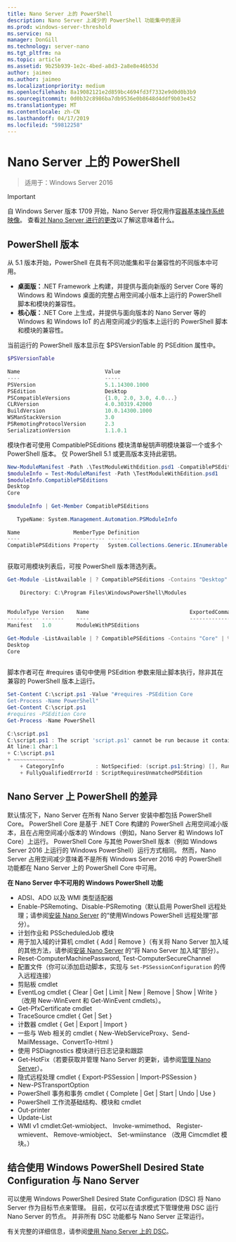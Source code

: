 ```yaml
---
title: Nano Server 上的 PowerShell
description: Nano Server 上减少的 PowerShell 功能集中的差异
ms.prod: windows-server-threshold
ms.service: na
manager: DonGill
ms.technology: server-nano
ms.tgt_pltfrm: na
ms.topic: article
ms.assetid: 9b25b939-1e2c-4bed-a8d3-2a8e8e46b53d
author: jaimeo
ms.author: jaimeo
ms.localizationpriority: medium
ms.openlocfilehash: 8a19082121e2d859bc4694fd3f7332e9d0d0b3b9
ms.sourcegitcommit: 0d0b32c8986ba7db9536e0b8648d4ddf9b03e452
ms.translationtype: MT
ms.contentlocale: zh-CN
ms.lasthandoff: 04/17/2019
ms.locfileid: "59812258"
---
```

# <a name="powershell-on-nano-server"></a>Nano Server 上的 PowerShell

>适用于：Windows Server 2016
  
> [!IMPORTANT]
> 自 Windows Server 版本 1709 开始，Nano Server 将仅用作[容器基本操作系统映像](/virtualization/windowscontainers/quick-start/using-insider-container-images#install-base-container-image)。 查看[对 Nano Server 进行的更改](nano-in-semi-annual-channel.md)以了解这意味着什么。 
  
## <a name="powershell-editions"></a>PowerShell 版本   
  
从 5.1 版本开始，PowerShell 在具有不同功能集和平台兼容性的不同版本中可用。  
  
- **桌面版：**.NET Framework 上构建，并提供与面向新版的 Server Core 等的 Windows 和 Windows 桌面的完整占用空间减小版本上运行的 PowerShell 脚本和模块的兼容性。  
- **核心版：**.NET Core 上生成，并提供与面向版本的 Nano Server 等的 Windows 和 Windows IoT 的占用空间减少的版本上运行的 PowerShell 脚本和模块的兼容性。  
  
当前运行的 PowerShell 版本显示在 $PSVersionTable 的 PSEdition 属性中。  
```powershell  
$PSVersionTable  
  
Name                           Value  
----                           -----  
PSVersion                      5.1.14300.1000  
PSEdition                      Desktop  
PSCompatibleVersions           {1.0, 2.0, 3.0, 4.0...}  
CLRVersion                     4.0.30319.42000  
BuildVersion                   10.0.14300.1000  
WSManStackVersion              3.0  
PSRemotingProtocolVersion      2.3  
SerializationVersion           1.1.0.1  
```  
  
模块作者可使用 CompatiblePSEditions 模块清单秘钥声明模块兼容一个或多个 PowerShell 版本。 仅 PowerShell 5.1 或更高版本支持此密钥。  
```powershell  
New-ModuleManifest -Path .\TestModuleWithEdition.psd1 -CompatiblePSEditions Desktop,Core -PowerShellVersion 5.1  
$moduleInfo = Test-ModuleManifest -Path \TestModuleWithEdition.psd1  
$moduleInfo.CompatiblePSEditions  
Desktop  
Core  
  
$moduleInfo | Get-Member CompatiblePSEditions  
  
   TypeName: System.Management.Automation.PSModuleInfo  
  
Name                 MemberType Definition  
----                 ---------- ----------  
CompatiblePSEditions Property   System.Collections.Generic.IEnumerable[string] CompatiblePSEditions {get;}  
  
```  
获取可用模块列表后，可按 PowerShell 版本筛选列表。  
```powershell  
Get-Module -ListAvailable | ? CompatiblePSEditions -Contains "Desktop"  
  
    Directory: C:\Program Files\WindowsPowerShell\Modules  
  
  
ModuleType Version    Name                                ExportedCommands  
---------- -------    ----                                ----------------  
Manifest   1.0        ModuleWithPSEditions  
  
Get-Module -ListAvailable | ? CompatiblePSEditions -Contains "Core" | % CompatiblePSEditions  
Desktop  
Core  
  
```  
脚本作者可在 #requires 语句中使用 PSEdition 参数来阻止脚本执行，除非其在兼容的 PowerShell 版本上运行。  
```powershell  
Set-Content C:\script.ps1 -Value "#requires -PSEdition Core  
Get-Process -Name PowerShell"  
Get-Content C:\script.ps1  
#requires -PSEdition Core  
Get-Process -Name PowerShell  
  
C:\script.ps1  
C:\script.ps1 : The script 'script.ps1' cannot be run because it contained a "#requires" statement for PowerShell editions 'Core'. The edition of PowerShell that is required by the script does not match the currently running PowerShell Desktop edition.  
At line:1 char:1  
+ C:\script.ps1  
+ ~~~~~~~~~~~~~  
    + CategoryInfo          : NotSpecified: (script.ps1:String) [], RuntimeException  
    + FullyQualifiedErrorId : ScriptRequiresUnmatchedPSEdition  
```  
  
## <a name="differences-in-powershell-on-nano-server"></a>Nano Server 上 PowerShell 的差异  
默认情况下，Nano Server 在所有 Nano Server 安装中都包括 PowerShell Core。 PowerShell Core 是基于 .NET Core 构建的 PowerShell 占用空间减小版本，且在占用空间减小版本的 Windows（例如，Nano Server 和 Windows IoT Core）上运行。 PowerShell Core 与其他 PowerShell 版本（例如 Windows Server 2016 上运行的 Windows PowerShell）运行方式相同。 然而，Nano Server 占用空间减少意味着不是所有 Windows Server 2016 中的 PowerShell 功能都在 Nano Server 上的 PowerShell Core 中可用。  
  
  
**在 Nano Server 中不可用的 Windows PowerShell 功能**  
* ADSI、ADO 以及 WMI 类型适配器   
* Enable-PSRemoting、Disable-PSRemoting（默认启用 PowerShell 远程处理；请参阅[安装 Nano Server](Getting-Started-with-Nano-Server.md) 的“使用Windows PowerShell 远程处理”部分）。  
* 计划作业和 PSScheduledJob 模块   
* 用于加入域的计算机 cmdlet { Add | Remove }（有关将 Nano Server 加入域的其他方法，请参阅[安装 Nano Server](Getting-Started-with-Nano-Server.md) 的“将 Nano Server 加入域”部分）。  
* Reset-ComputerMachinePassword, Test-ComputerSecureChannel   
* 配置文件（你可以添加启动脚本，实现与 `Set-PSSessionConfiguration` 的传入远程连接）  
* 剪贴板 cmdlet   
* EventLog cmdlet { Clear | Get | Limit | New | Remove | Show | Write }（改用 New-WinEvent 和 Get-WinEvent cmdlets）。   
* Get-PfxCertificate cmdlet   
* TraceSource cmdlet { Get | Set }   
* 计数器 cmdlet { Get | Export | Import }   
* 一些与 Web 相关的 cmdlet { New-WebServiceProxy、Send-MailMessage、ConvertTo-Html }  
* 使用 PSDiagnostics 模块进行日志记录和跟踪    
* Get-HotFix（若要获取并管理 Nano Server 的更新，请参阅[管理 Nano Server](Manage-Nano-Server.md)）。  
* 隐式远程处理 cmdlet { Export-PSSession | Import-PSSession }   
* New-PSTransportOption   
* PowerShell 事务和事务 cmdlet { Complete | Get | Start | Undo | Use }   
* PowerShell 工作流基础结构、模块和 cmdlet   
* Out-printer   
* Update-List   
* WMI v1 cmdlet:Get-wmiobject、 Invoke-wmimethod、 Register-wmievent、 Remove-wmiobject、 Set-wmiinstance （改用 Cimcmdlet 模块。）   
  
## <a name="using-windows-powershell-desired-state-configuration-with-nano-server"></a>结合使用 Windows PowerShell Desired State Configuration 与 Nano Server  
  
可以使用 Windows PowerShell Desired State Configuration (DSC) 将 Nano Server 作为目标节点来管理。 目前，仅可以在请求模式下管理使用 DSC 运行 Nano Server 的节点。 并非所有 DSC 功能都与 Nano Server 正常运行。  
  
有关完整的详细信息，请参阅[使用 Nano Server 上的 DSC](https://msdn.microsoft.com/powershell/dsc/nanoDsc)。  
  
  


